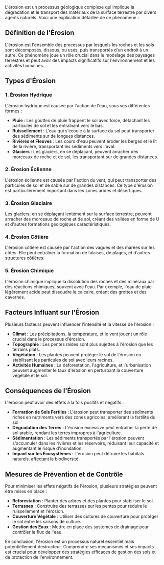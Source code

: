L'érosion est un processus géologique complexe qui implique la dégradation et le transport des matériaux de la surface terrestre par divers agents naturels. Voici une explication détaillée de ce phénomène :

## Définition de l'Érosion

L'érosion est l'ensemble des processus par lesquels les roches et les sols sont décomposés, dissous, ou usés, puis transportés d'un endroit à un autre. Ce phénomène joue un rôle crucial dans le modelage des paysages terrestres et peut avoir des impacts significatifs sur l'environnement et les activités humaines.

## Types d'Érosion

### 1. Érosion Hydrique
L'érosion hydrique est causée par l'action de l'eau, sous ses différentes formes :
- **Pluie** : Les gouttes de pluie frappent le sol avec force, détachant les particules de sol et les entraînant vers le bas.
- **Ruissellement** : L'eau qui s'écoule à la surface du sol peut transporter des sédiments sur de longues distances.
- **Rivières et Fleuves** : Les cours d'eau peuvent éroder les berges et le lit de la rivière, transportant les sédiments vers l'aval.
- **Glaciers** : Les glaciers, en se déplaçant, peuvent arracher des morceaux de roche et de sol, les transportant sur de grandes distances.

### 2. Érosion Éolienne
L'érosion éolienne est causée par l'action du vent, qui peut transporter des particules de sol et de sable sur de grandes distances. Ce type d'érosion est particulièrement important dans les zones arides et désertiques.

### 3. Érosion Glaciaire
Les glaciers, en se déplaçant lentement sur la surface terrestre, peuvent arracher des morceaux de roche et de sol, créant des vallées en forme de U et d'autres formations géologiques caractéristiques.

### 4. Érosion Côtière
L'érosion côtière est causée par l'action des vagues et des marées sur les côtes. Elle peut entraîner la formation de falaises, de plages, et d'autres structures côtières.

### 5. Érosion Chimique
L'érosion chimique implique la dissolution des roches et des minéraux par des réactions chimiques, souvent avec l'eau. Par exemple, l'eau de pluie légèrement acide peut dissoudre le calcaire, créant des grottes et des cavernes.

## Facteurs Influant sur l'Érosion

Plusieurs facteurs peuvent influencer l'intensité et la vitesse de l'érosion :
- **Climat** : Les précipitations, la température, et le vent jouent un rôle crucial dans le processus d'érosion.
- **Topographie** : Les pentes raides sont plus sujettes à l'érosion que les terrains plats.
- **Végétation** : Les plantes peuvent protéger le sol de l'érosion en stabilisant les particules de sol avec leurs racines.
- **Activités Humaines** : La déforestation, l'agriculture, et l'urbanisation peuvent augmenter le taux d'érosion en perturbant la couverture végétale et le sol.

## Conséquences de l'Érosion

L'érosion peut avoir des effets à la fois positifs et négatifs :
- **Formation de Sols Fertiles** : L'érosion peut transporter des sédiments riches en nutriments vers des zones agricoles, améliorant la fertilité du sol.
- **Dégradation des Terres** : L'érosion excessive peut entraîner la perte de sol arable, rendant les terres impropres à l'agriculture.
- **Sédimentation** : Les sédiments transportés par l'érosion peuvent s'accumuler dans les rivières et les réservoirs, réduisant leur capacité et augmentant le risque d'inondation.
- **Impact sur les Écosystèmes** : L'érosion peut détruire les habitats naturels, affectant la biodiversité.

## Mesures de Prévention et de Contrôle

Pour minimiser les effets négatifs de l'érosion, plusieurs stratégies peuvent être mises en place :
- **Reforestation** : Planter des arbres et des plantes pour stabiliser le sol.
- **Terrasses** : Construire des terrasses sur les pentes pour réduire le ruissellement et l'érosion.
- **Couverture Végétale** : Utiliser des cultures de couverture pour protéger le sol entre les saisons de culture.
- **Gestion des Eaux** : Mettre en place des systèmes de drainage pour contrôler le flux de l'eau.

En conclusion, l'érosion est un processus naturel essentiel mais potentiellement destructeur. Comprendre ses mécanismes et ses impacts est crucial pour développer des stratégies efficaces de gestion des sols et de protection de l'environnement.